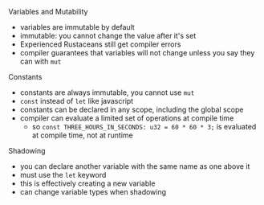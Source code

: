 Variables and Mutability
- variables are immutable by default
- immutable: you cannot change the value after it's set
- Experienced Rustaceans still get compiler errors
- compiler guarantees that variables will not change unless you say they can with `mut`

Constants
- constants are always immutable, you cannot use `mut`
- `const` instead of `let` like javascript
- constants can be declared in any scope, including the global scope
- compiler can evaluate a limited set of operations at compile time
	- so `const THREE_HOURS_IN_SECONDS: u32 = 60 * 60 * 3;` is evaluated at compile time, not at runtime

Shadowing
- you can declare another variable with the same name as one above it
- must use the `let` keyword
- this is effectively creating a new variable
- can change variable types when shadowing
